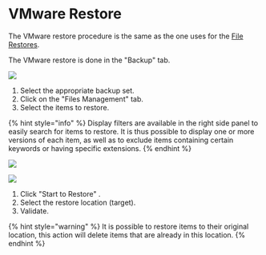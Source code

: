 # VMware Restore

The VMware restore procedure is the same as the one uses for the [File Restores](https://docs.yoobackup.fr/\~/edit/drafts/-LWjtVvwDwbXk\_mJzQSr/v/english/restauration/restauration-de-fichiers).

The VMware restore is done in the "Backup" tab.

![](<../.gitbook/assets/menu\_backup (1) (3).gif>)

1. Select the appropriate backup set.
2. Click on the "Files Management" tab.
3. Select the items to restore.

{% hint style="info" %}
Display filters are available in the right side panel to easily search for items to restore. It is thus possible to display one or more versions of each item, as well as to exclude items containing certain keywords or having specific extensions.
{% endhint %}

![](../.gitbook/assets/filters\_files\_manag.gif)

![](../.gitbook/assets/filters\_files\_manag2.gif)

1. Click "Start to Restore" .
2. Select the restore location (target).
3. Validate.

{% hint style="warning" %}
It is possible to restore items to their original location, this action will delete items that are already in this location.
{% endhint %}
